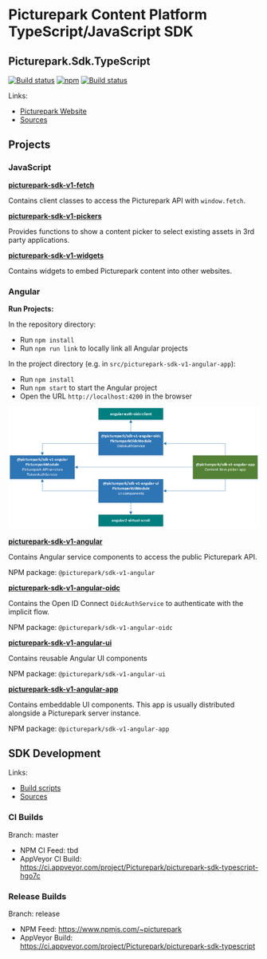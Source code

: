# Picturepark Content Platform TypeScript/JavaScript SDK
## Picturepark.Sdk.TypeScript

[![Build status](https://img.shields.io/appveyor/ci/Picturepark/picturepark-sdk-typescript.svg?label=build)](https://ci.appveyor.com/project/Picturepark/picturepark-sdk-typescript)
[![npm](https://img.shields.io/npm/v/@picturepark/sdk-v1-angular.svg)](https://www.npmjs.com/~picturepark)
[![Build status](https://img.shields.io/appveyor/ci/Picturepark/picturepark-sdk-typescript-hgo7c.svg?label=CI+build)](https://ci.appveyor.com/project/Picturepark/picturepark-sdk-typescript-hgo7c)

Links:

- [Picturepark Website](https://picturepark.com/)
- [Sources](src/)

## Projects

### JavaScript

**[picturepark-sdk-v1-fetch](docs/picturepark-sdk-v1-fetch/README.md)**

Contains client classes to access the Picturepark API with `window.fetch`. 

**[picturepark-sdk-v1-pickers](docs/picturepark-sdk-v1-pickers/README.md)**

Provides functions to show a content picker to select existing assets in 3rd party applications.

**[picturepark-sdk-v1-widgets](docs/picturepark-sdk-v1-widgets/README.md)**

Contains widgets to embed Picturepark content into other websites.

### Angular

**Run Projects:**

In the repository directory:

- Run `npm install`
- Run `npm run link` to locally link all Angular projects

In the project directory (e.g. in `src/picturepark-sdk-v1-angular-app`):

- Run `npm install`
- Run `npm start` to start the Angular project
- Open the URL `http://localhost:4200` in the browser

![](assets/angular-diagram.png)

**[picturepark-sdk-v1-angular](docs/picturepark-sdk-v1-angular/README.md)** 

Contains Angular service components to access the public Picturepark API.

NPM package: `@picturepark/sdk-v1-angular`

**[picturepark-sdk-v1-angular-oidc](docs/picturepark-sdk-v1-angular-oidc/README.md)** 

Contains the Open ID Connect `OidcAuthService` to authenticate with the implicit flow.

NPM package: `@picturepark/sdk-v1-angular-oidc`

**[picturepark-sdk-v1-angular-ui](docs/picturepark-sdk-v1-angular-ui/README.md)** 

Contains reusable Angular UI components

NPM package: `@picturepark/sdk-v1-angular-ui`

**[picturepark-sdk-v1-angular-app](docs/picturepark-sdk-v1-angular-app/README.md)** 

Contains embeddable UI components. This app is usually distributed alongside a Picturepark server instance.

NPM package: `@picturepark/sdk-v1-angular-app`

## SDK Development

Links: 

- [Build scripts](SCRIPTS.md)
- [Sources](src/)

### CI Builds

Branch: master

- NPM CI Feed: tbd
- AppVeyor CI Build: https://ci.appveyor.com/project/Picturepark/picturepark-sdk-typescript-hgo7c

### Release Builds

Branch: release

- NPM Feed: https://www.npmjs.com/~picturepark
- AppVeyor Build: https://ci.appveyor.com/project/Picturepark/picturepark-sdk-typescript

